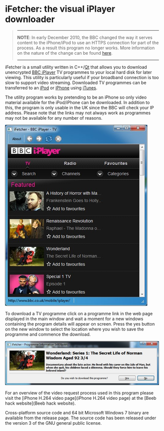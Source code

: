 # iFetcher: the visual iPlayer downloader

>---
>
>**NOTE**: In early December 2010, the BBC changed the way it serves content to the iPhone/iPod to use an HTTPS connection for part of the process. As a result this program no longer works.  More information on the nature of the change can be found [here](here).
>
>---

iFetcher is a small utility written in C++/[Qt](https://www.qt.io/) that allows you to download unencrypted [BBC iPlayer](https://www.bbc.co.uk/iplayer) TV programmes to your local hard disk for later viewing.  This utility is particularly useful if your broadband connection is too slow to support video streaming. Downloaded TV programmes can be transferred to an [iPod](https://www.apple.com/ipod-touch/) or [iPhone](https://www.apple.com/iphone/) using [iTunes](https://www.apple.com/itunes/).

The utility program works by pretending to be an iPhone so only video material available for the iPod/iPhone can be downloaded.  In addition to this, the program is only usable in the UK since the BBC will check your IP address.  Please note that the links may not always work as programmes may not be available for any number of reasons.

![iFetcher Main Window](images/ifetcher_main_window.jpg "iFetcher Main Window")

To download a TV programme click on a programme link in the web page displayed in the main window and wait a moment for a new windows containing the program details will appear on screen.  Press the yes button on the new window to select the location where you wish to save the programme and commence the download.

![iFetcher Download Dialog](images/ifetcher_download_dialog.jpg "iFetcher Download Dialog")

For an overview of the video request process used in this program please visit the [iPhone H.264 video page](iPhone H.264 video page) at the [Beeb hack website](Beeb hack website).

Cross-platform source code and 64 bit Microsoft Windows 7 binary are available from the release page. The source code has been released under the version 3 of the GNU general public license.
